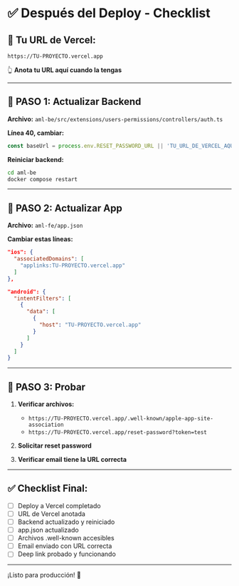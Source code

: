 # ✅ Después del Deploy - Checklist

## 📝 Tu URL de Vercel:

```
https://TU-PROYECTO.vercel.app
```

👆 **Anota tu URL aquí cuando la tengas**

---

## 🔧 PASO 1: Actualizar Backend

**Archivo:** `aml-be/src/extensions/users-permissions/controllers/auth.ts`

**Línea 40, cambiar:**

```typescript
const baseUrl = process.env.RESET_PASSWORD_URL || 'TU_URL_DE_VERCEL_AQUI';
```

**Reiniciar backend:**
```bash
cd aml-be
docker compose restart
```

---

## 📱 PASO 2: Actualizar App

**Archivo:** `aml-fe/app.json`

**Cambiar estas líneas:**

```json
"ios": {
  "associatedDomains": [
    "applinks:TU-PROYECTO.vercel.app"
  ]
},

"android": {
  "intentFilters": [
    {
      "data": [
        {
          "host": "TU-PROYECTO.vercel.app"
        }
      ]
    }
  ]
}
```

---

## 🧪 PASO 3: Probar

1. **Verificar archivos:**
   - `https://TU-PROYECTO.vercel.app/.well-known/apple-app-site-association`
   - `https://TU-PROYECTO.vercel.app/reset-password?token=test`

2. **Solicitar reset password**

3. **Verificar email tiene la URL correcta**

---

## ✅ Checklist Final:

- [ ] Deploy a Vercel completado
- [ ] URL de Vercel anotada
- [ ] Backend actualizado y reiniciado
- [ ] app.json actualizado
- [ ] Archivos .well-known accesibles
- [ ] Email enviado con URL correcta
- [ ] Deep link probado y funcionando

---

¡Listo para producción! 🚀

